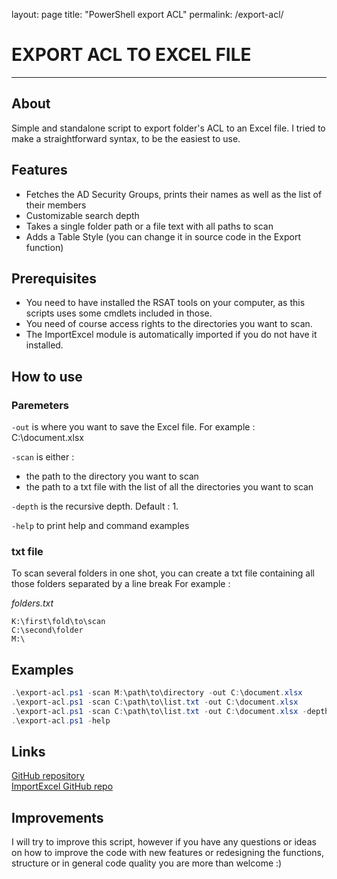 layout: page
title: "PowerShell export ACL"
permalink: /export-acl/

# EXPORT ACL TO EXCEL FILE 
* * *

## About
Simple and standalone script to export folder's ACL to an Excel file. I tried to make a straightforward syntax, to be the easiest to use.

## Features
 - Fetches the AD Security Groups, prints their names as well as the list of their members
 - Customizable search depth
 - Takes a single folder path or a file text with all paths to scan
 - Adds a Table Style (you can change it in source code in the Export function) 

## Prerequisites
 - You need to have installed the RSAT tools on your computer, as this scripts uses some cmdlets included in those. 
 - You need of course access rights to the directories you want to scan.
 - The ImportExcel module is automatically imported if you do not have it installed.

## How to use 

### Paremeters
`-out` is where you want to save the Excel file. For example : C:\document.xlsx    

`-scan` is either :    
  - the path to the directory you want to scan    
  - the path to a txt file with the list of all the directories you want to scan      
  
`-depth` is the recursive depth. Default : 1.     

`-help` to print help and command examples

### txt file
To scan several folders in one shot, you can create a txt file containing all those folders separated by a line break
For example :
 
*folders.txt*
```
K:\first\fold\to\scan
C:\second\folder
M:\
```

## Examples 
```powershell
.\export-acl.ps1 -scan M:\path\to\directory -out C:\document.xlsx
.\export-acl.ps1 -scan C:\path\to\list.txt -out C:\document.xlsx
.\export-acl.ps1 -scan C:\path\to\list.txt -out C:\document.xlsx -depth 2
.\export-acl.ps1 -help
``` 
## Links
[GitHub repository](https://github.com/ouiouiallez/export-acl)     
[ImportExcel GitHub repo](https://github.com/dfinke/ImportExcel)
    
## Improvements
I will try to improve this script, however if you have any questions or ideas on how to improve the code with new features or redesigning the functions, structure or in general code quality you are more than welcome :)
